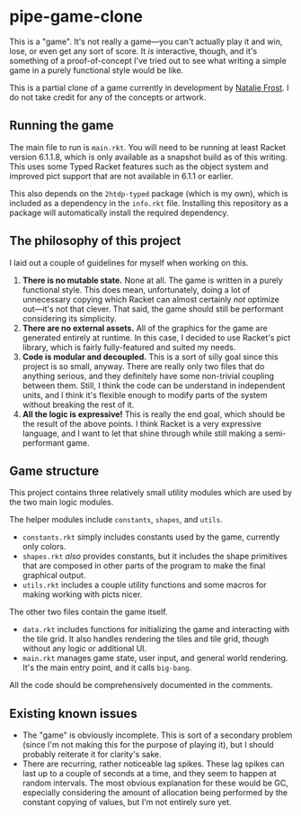 
# pipe-game-clone

This is a "game". It's not really a game—you can't actually play it and win, lose, or even get any sort of score. It *is* interactive, though, and it's something of a proof-of-concept I've tried out to see what writing a simple game in a purely functional style would be like.

This is a partial clone of a game currently in development by [Natalie Frost](http://natalie-games.itch.io/). I do not take credit for any of the concepts or artwork.

## Running the game

The main file to run is `main.rkt`. You will need to be running at least Racket version 6.1.1.8, which is only available as a snapshot build as of this writing. This uses some Typed Racket features such as the object system and improved pict support that are not available in 6.1.1 or earlier.

This also depends on the `2htdp-typed` package (which is my own), which is included as a dependency in the `info.rkt` file. Installing this repository as a package will automatically install the required dependency.

## The philosophy of this project

I laid out a couple of guidelines for myself when working on this.

  1. **There is no mutable state.** None at all. The game is written in a purely functional style. This does mean, unfortunately, doing a lot of unnecessary copying which Racket can almost certainly *not* optimize out—it's not that clever. That said, the game should still be performant considering its simplicity.
  2. **There are no external assets.** All of the graphics for the game are generated entirely at runtime. In this case, I decided to use Racket's pict library, which is fairly fully-featured and suited my needs.
  3. **Code is modular and decoupled.** This is a sort of silly goal since this project is so small, anyway. There are really only two files that do anything serious, and they definitely have some non-trivial coupling between them. Still, I think the code can be understand in independent units, and I think it's flexible enough to modify parts of the system without breaking the rest of it.
  4. **All the logic is expressive!** This is really the end goal, which should be the result of the above points. I think Racket is a very expressive language, and I want to let that shine through while still making a semi-performant game.

## Game structure

This project contains three relatively small utility modules which are used by the two main logic modules.

The helper modules include `constants`, `shapes`, and `utils`.

- `constants.rkt` simply includes constants used by the game, currently only colors.
- `shapes.rkt` *also* provides constants, but it includes the shape primitives that are composed in other parts of the program to make the final graphical output.
- `utils.rkt` includes a couple utility functions and some macros for making working with picts nicer.

The other two files contain the game itself.

- `data.rkt` includes functions for initializing the game and interacting with the tile grid. It also handles rendering the tiles and tile grid, though without any logic or additional UI.
- `main.rkt` manages game state, user input, and general world rendering. It's the main entry point, and it calls `big-bang`.

All the code should be comprehensively documented in the comments.

## Existing known issues

- The "game" is obviously incomplete. This is sort of a secondary problem (since I'm not making this for the purpose of playing it), but I should probably reiterate it for clarity's sake.
- There are recurring, rather noticeable lag spikes. These lag spikes can last up to a couple of seconds at a time, and they seem to happen at random intervals. The most obvious explanation for these would be GC, especially considering the amount of allocation being performed by the constant copying of values, but I'm not entirely sure yet.
